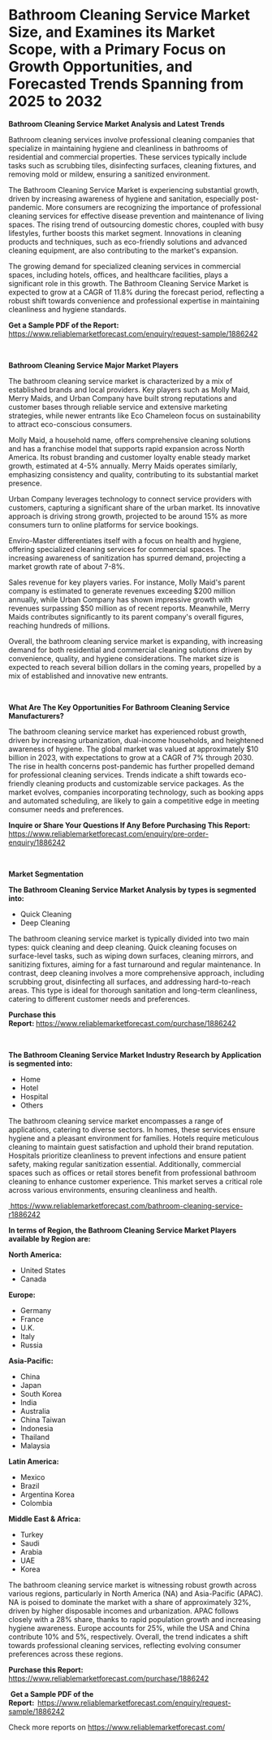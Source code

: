 <p><h1>Bathroom Cleaning Service Market Size, and Examines its Market Scope, with a Primary Focus on Growth Opportunities, and Forecasted Trends Spanning from 2025 to 2032</h1></p><p><strong>Bathroom Cleaning Service Market Analysis and Latest Trends</strong></p>
<p><p>Bathroom cleaning services involve professional cleaning companies that specialize in maintaining hygiene and cleanliness in bathrooms of residential and commercial properties. These services typically include tasks such as scrubbing tiles, disinfecting surfaces, cleaning fixtures, and removing mold or mildew, ensuring a sanitized environment. </p><p>The Bathroom Cleaning Service Market is experiencing substantial growth, driven by increasing awareness of hygiene and sanitation, especially post-pandemic. More consumers are recognizing the importance of professional cleaning services for effective disease prevention and maintenance of living spaces. The rising trend of outsourcing domestic chores, coupled with busy lifestyles, further boosts this market segment. Innovations in cleaning products and techniques, such as eco-friendly solutions and advanced cleaning equipment, are also contributing to the market's expansion.</p><p>The growing demand for specialized cleaning services in commercial spaces, including hotels, offices, and healthcare facilities, plays a significant role in this growth. The Bathroom Cleaning Service Market is expected to grow at a CAGR of 11.8% during the forecast period, reflecting a robust shift towards convenience and professional expertise in maintaining cleanliness and hygiene standards.</p></p>
<p><strong>Get a Sample PDF of the Report:&nbsp;</strong> <a href="https://www.reliablemarketforecast.com/enquiry/request-sample/1886242?utm_campaign=950&utm_medium=2&utm_source=Github&utm_content=ia&utm_term=11032025&utm_id=bathroom-cleaning-service">https://www.reliablemarketforecast.com/enquiry/request-sample/1886242</a></p>
<p>&nbsp;</p>
<p><strong>Bathroom Cleaning Service Major Market Players</strong></p>
<p><p>The bathroom cleaning service market is characterized by a mix of established brands and local providers. Key players such as Molly Maid, Merry Maids, and Urban Company have built strong reputations and customer bases through reliable service and extensive marketing strategies, while newer entrants like Eco Chameleon focus on sustainability to attract eco-conscious consumers.</p><p>Molly Maid, a household name, offers comprehensive cleaning solutions and has a franchise model that supports rapid expansion across North America. Its robust branding and customer loyalty enable steady market growth, estimated at 4-5% annually. Merry Maids operates similarly, emphasizing consistency and quality, contributing to its substantial market presence.</p><p>Urban Company leverages technology to connect service providers with customers, capturing a significant share of the urban market. Its innovative approach is driving strong growth, projected to be around 15% as more consumers turn to online platforms for service bookings.</p><p>Enviro-Master differentiates itself with a focus on health and hygiene, offering specialized cleaning services for commercial spaces. The increasing awareness of sanitization has spurred demand, projecting a market growth rate of about 7-8%.</p><p>Sales revenue for key players varies. For instance, Molly Maid's parent company is estimated to generate revenues exceeding $200 million annually, while Urban Company has shown impressive growth with revenues surpassing $50 million as of recent reports. Meanwhile, Merry Maids contributes significantly to its parent company's overall figures, reaching hundreds of millions.</p><p>Overall, the bathroom cleaning service market is expanding, with increasing demand for both residential and commercial cleaning solutions driven by convenience, quality, and hygiene considerations. The market size is expected to reach several billion dollars in the coming years, propelled by a mix of established and innovative new entrants.</p></p>
<p>&nbsp;</p>
<p><strong>What Are The Key Opportunities For Bathroom Cleaning Service Manufacturers?</strong></p>
<p><p>The bathroom cleaning service market has experienced robust growth, driven by increasing urbanization, dual-income households, and heightened awareness of hygiene. The global market was valued at approximately $10 billion in 2023, with expectations to grow at a CAGR of 7% through 2030. The rise in health concerns post-pandemic has further propelled demand for professional cleaning services. Trends indicate a shift towards eco-friendly cleaning products and customizable service packages. As the market evolves, companies incorporating technology, such as booking apps and automated scheduling, are likely to gain a competitive edge in meeting consumer needs and preferences.</p></p>
<p><strong>Inquire or Share Your Questions If Any Before Purchasing This Report:</strong> <a href="https://www.reliablemarketforecast.com/enquiry/pre-order-enquiry/1886242?utm_campaign=950&utm_medium=2&utm_source=Github&utm_content=ia&utm_term=11032025&utm_id=bathroom-cleaning-service">https://www.reliablemarketforecast.com/enquiry/pre-order-enquiry/1886242</a></p>
<p>&nbsp;</p>
<p><strong>Market Segmentation</strong></p>
<p><strong>The Bathroom Cleaning Service Market Analysis by types is segmented into:</strong></p>
<p><ul><li>Quick Cleaning</li><li>Deep Cleaning</li></ul></p>
<p><p>The bathroom cleaning service market is typically divided into two main types: quick cleaning and deep cleaning. Quick cleaning focuses on surface-level tasks, such as wiping down surfaces, cleaning mirrors, and sanitizing fixtures, aiming for a fast turnaround and regular maintenance. In contrast, deep cleaning involves a more comprehensive approach, including scrubbing grout, disinfecting all surfaces, and addressing hard-to-reach areas. This type is ideal for thorough sanitation and long-term cleanliness, catering to different customer needs and preferences.</p></p>
<p><strong>Purchase this Report:&nbsp;</strong><a href="https://www.reliablemarketforecast.com/purchase/1886242?utm_campaign=950&utm_medium=2&utm_source=Github&utm_content=ia&utm_term=11032025&utm_id=bathroom-cleaning-service">https://www.reliablemarketforecast.com/purchase/1886242</a></p>
<p>&nbsp;</p>
<p><strong>The Bathroom Cleaning Service Market Industry Research by Application is segmented into:</strong></p>
<p><ul><li>Home</li><li>Hotel</li><li>Hospital</li><li>Others</li></ul></p>
<p><p>The bathroom cleaning service market encompasses a range of applications, catering to diverse sectors. In homes, these services ensure hygiene and a pleasant environment for families. Hotels require meticulous cleaning to maintain guest satisfaction and uphold their brand reputation. Hospitals prioritize cleanliness to prevent infections and ensure patient safety, making regular sanitization essential. Additionally, commercial spaces such as offices or retail stores benefit from professional bathroom cleaning to enhance customer experience. This market serves a critical role across various environments, ensuring cleanliness and health.</p></p>
<p><a href="https://www.reliablemarketforecast.com/bathroom-cleaning-service-r1886242?utm_campaign=950&utm_medium=2&utm_source=Github&utm_content=ia&utm_term=11032025&utm_id=bathroom-cleaning-service">&nbsp;https://www.reliablemarketforecast.com/bathroom-cleaning-service-r1886242</a></p>
<p><strong>In terms of Region, the Bathroom Cleaning Service Market Players available by Region are:</strong></p>
<p>
    <p> <strong> North America: </strong>
        <ul>
            <li>United States</li>
            <li>Canada</li>
        </ul>
        </p> 
    <p> <strong> Europe: </strong>
        <ul>
            <li>Germany</li>
            <li>France</li>
            <li>U.K.</li>
            <li>Italy</li>
            <li>Russia</li>
        </ul>
        </p> 
    <p> <strong> Asia-Pacific: </strong>
        <ul>
            <li>China</li>
            <li>Japan</li>
            <li>South Korea</li>
            <li>India</li>
            <li>Australia</li>
            <li>China Taiwan</li>
            <li>Indonesia</li>
            <li>Thailand</li>
            <li>Malaysia</li>
        </ul>
        </p> 
    <p> <strong> Latin America: </strong>
        <ul>
            <li>Mexico</li>
            <li>Brazil</li>
            <li>Argentina Korea</li>
            <li>Colombia</li>
        </ul>
        </p> 
    <p> <strong> Middle East & Africa: </strong>
        <ul>
            <li>Turkey</li>
            <li>Saudi</li>
            <li>Arabia</li>
            <li>UAE</li>
            <li>Korea</li>
        </ul>
    </p>
    </p>
<p><p>The bathroom cleaning service market is witnessing robust growth across various regions, particularly in North America (NA) and Asia-Pacific (APAC). NA is poised to dominate the market with a share of approximately 32%, driven by higher disposable incomes and urbanization. APAC follows closely with a 28% share, thanks to rapid population growth and increasing hygiene awareness. Europe accounts for 25%, while the USA and China contribute 10% and 5%, respectively. Overall, the trend indicates a shift towards professional cleaning services, reflecting evolving consumer preferences across these regions.</p></p>
<p><strong>Purchase this Report: </strong><a href="https://www.reliablemarketforecast.com/purchase/1886242?utm_campaign=950&utm_medium=2&utm_source=Github&utm_content=ia&utm_term=11032025&utm_id=bathroom-cleaning-service">https://www.reliablemarketforecast.com/purchase/1886242</a></p>
<p>&nbsp;<strong>Get a Sample PDF of the Report:&nbsp;&nbsp;</strong><a href="https://www.reliablemarketforecast.com/enquiry/request-sample/1886242?utm_campaign=950&utm_medium=2&utm_source=Github&utm_content=ia&utm_term=11032025&utm_id=bathroom-cleaning-service">https://www.reliablemarketforecast.com/enquiry/request-sample/1886242</a></p>
<p><strong></strong></p>
<p>Check more reports on <a href="https://www.reliablemarketforecast.com/?utm_campaign=950&utm_medium=2&utm_source=Github&utm_content=ia&utm_term=11032025&utm_id=bathroom-cleaning-service">https://www.reliablemarketforecast.com/</a></p>